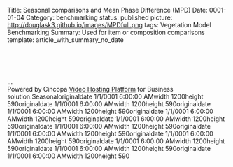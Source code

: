 Title: Seasonal comparisons and Mean Phase Difference (MPD)
Date: 0001-01-04
Category: benchmarking
status: published
picture: http://douglask3.github.io/images/MPDfull.png
tags: Vegetation Model Benchmarking
Summary: Used for item or composition comparisons
template: article_with_summary_no_date

<br>&nbsp;<br>&nbsp;<br>

<div id="cp_widget_6e0c8d60-b643-4476-aa76-f4c460d3fe42">...</div><script type="text/javascript">
var cpo = []; cpo["_object"] ="cp_widget_6e0c8d60-b643-4476-aa76-f4c460d3fe42"; cpo["_fid"] = "AMCAZdtnNr1N";
var _cpmp = _cpmp || []; _cpmp.push(cpo);
(function() { var cp = document.createElement("script"); cp.type = "text/javascript";
cp.async = true; cp.src = "//www.cincopa.com/media-platform/runtime/libasync.js";
var c = document.getElementsByTagName("script")[0];
c.parentNode.insertBefore(cp, c); })(); </script><noscript>Powered by Cincopa <a href='http://www.cincopa.com/video-hosting'>Video Hosting Platform</a> for Business solution.<span>Seasonal</span><span>originaldate</span><span> 1/1/0001 6:00:00 AM</span><span>width</span><span> 1200</span><span>height</span><span> 590</span><span>originaldate</span><span> 1/1/0001 6:00:00 AM</span><span>width</span><span> 1200</span><span>height</span><span> 590</span><span>originaldate</span><span> 1/1/0001 6:00:00 AM</span><span>width</span><span> 1200</span><span>height</span><span> 590</span><span>originaldate</span><span> 1/1/0001 6:00:00 AM</span><span>width</span><span> 1200</span><span>height</span><span> 590</span><span>originaldate</span><span> 1/1/0001 6:00:00 AM</span><span>width</span><span> 1200</span><span>height</span><span> 590</span><span>originaldate</span><span> 1/1/0001 6:00:00 AM</span><span>width</span><span> 1200</span><span>height</span><span> 590</span><span>originaldate</span><span> 1/1/0001 6:00:00 AM</span><span>width</span><span> 1200</span><span>height</span><span> 590</span><span>originaldate</span><span> 1/1/0001 6:00:00 AM</span><span>width</span><span> 1200</span><span>height</span><span> 590</span><span>originaldate</span><span> 1/1/0001 6:00:00 AM</span><span>width</span><span> 1200</span><span>height</span><span> 590</span><span>originaldate</span><span> 1/1/0001 6:00:00 AM</span><span>width</span><span> 1200</span><span>height</span><span> 590</span><span>originaldate</span><span> 1/1/0001 6:00:00 AM</span><span>width</span><span> 1200</span><span>height</span><span> 590</span></noscript>
